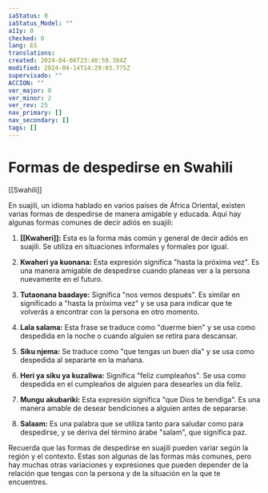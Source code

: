 ```yaml
---
iaStatus: 0
iaStatus_Model: ""
a11y: 0
checked: 0
lang: ES
translations: 
created: 2024-04-06T23:48:59.384Z
modified: 2024-04-14T14:29:03.775Z
supervisado: ""
ACCION: ""
ver_major: 0
ver_minor: 2
ver_rev: 25
nav_primary: []
nav_secondary: []
tags: []
---
```

# Formas de despedirse en Swahili

[[Swahili]]

En suajili, un idioma hablado en varios países de África Oriental, existen varias formas de despedirse de manera amigable y educada. Aquí hay algunas formas comunes de decir adiós en suajili:

1. **[[Kwaheri]]:** Esta es la forma más común y general de decir adiós en suajili. Se utiliza en situaciones informales y formales por igual.
    
2. **Kwaheri ya kuonana:** Esta expresión significa "hasta la próxima vez". Es una manera amigable de despedirse cuando planeas ver a la persona nuevamente en el futuro.
    
3. **Tutaonana baadaye:** Significa "nos vemos después". Es similar en significado a "hasta la próxima vez" y se usa para indicar que te volverás a encontrar con la persona en otro momento.
    
4. **Lala salama:** Esta frase se traduce como "duerme bien" y se usa como despedida en la noche o cuando alguien se retira para descansar.
    
5. **Siku njema:** Se traduce como "que tengas un buen día" y se usa como despedida al separarte en la mañana.
    
6. **Heri ya siku ya kuzaliwa:** Significa "feliz cumpleaños". Se usa como despedida en el cumpleaños de alguien para desearles un día feliz.
    
7. **Mungu akubariki:** Esta expresión significa "que Dios te bendiga". Es una manera amable de desear bendiciones a alguien antes de separarse.
    
8. **Salaam:** Es una palabra que se utiliza tanto para saludar como para despedirse, y se deriva del término árabe "salam", que significa paz.
    

Recuerda que las formas de despedirse en suajili pueden variar según la región y el contexto. Estas son algunas de las formas más comunes, pero hay muchas otras variaciones y expresiones que pueden depender de la relación que tengas con la persona y de la situación en la que te encuentres.
